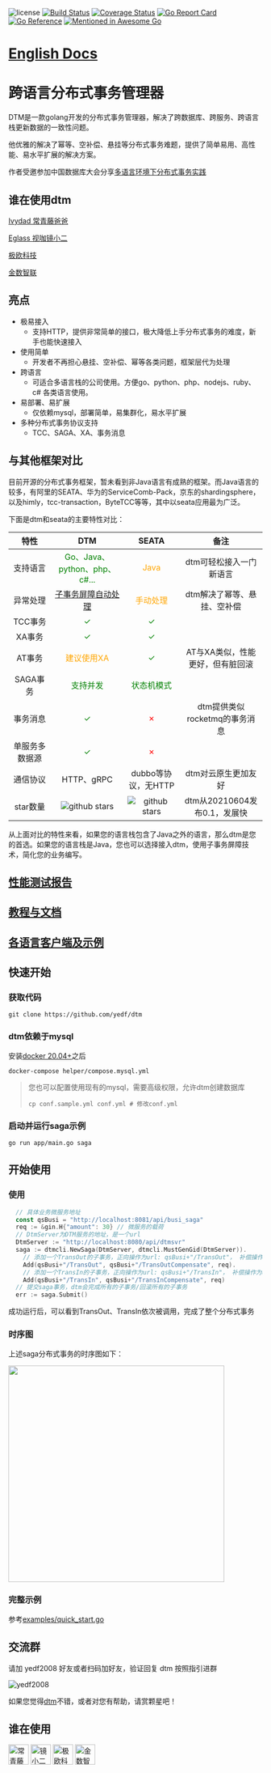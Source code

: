 ![license](https://img.shields.io/github/license/yedf/dtm)
[![Build Status](https://travis-ci.com/yedf/dtm.svg?branch=main)](https://travis-ci.com/yedf/dtm)
[![Coverage Status](https://coveralls.io/repos/github/yedf/dtm/badge.svg?branch=main)](https://coveralls.io/github/yedf/dtm?branch=main)
[![Go Report Card](https://goreportcard.com/badge/github.com/yedf/dtm)](https://goreportcard.com/report/github.com/yedf/dtm)
[![Go Reference](https://pkg.go.dev/badge/github.com/yedf/dtm.svg)](https://pkg.go.dev/github.com/yedf/dtm)
[![Mentioned in Awesome Go](https://awesome.re/mentioned-badge-flat.svg)](https://github.com/avelino/awesome-go#database)

# [English Docs](https://en.dtm.pub)
# 跨语言分布式事务管理器

DTM是一款golang开发的分布式事务管理器，解决了跨数据库、跨服务、跨语言栈更新数据的一致性问题。

他优雅的解决了幂等、空补偿、悬挂等分布式事务难题，提供了简单易用、高性能、易水平扩展的解决方案。

作者受邀参加中国数据库大会分享[多语言环境下分布式事务实践](http://dtcc.it168.com/yicheng.html#b9)

## 谁在使用dtm

[Ivydad 常青藤爸爸](https://ivydad.com)

[Eglass 视咖镜小二](https://epeijing.cn)

[极欧科技](http://jiou.me)

[金数智联]()

## 亮点

* 极易接入
  - 支持HTTP，提供非常简单的接口，极大降低上手分布式事务的难度，新手也能快速接入
* 使用简单
  - 开发者不再担心悬挂、空补偿、幂等各类问题，框架层代为处理
* 跨语言
  - 可适合多语言栈的公司使用。方便go、python、php、nodejs、ruby、c# 各类语言使用。
* 易部署、易扩展
  - 仅依赖mysql，部署简单，易集群化，易水平扩展
* 多种分布式事务协议支持
  - TCC、SAGA、XA、事务消息

## 与其他框架对比

目前开源的分布式事务框架，暂未看到非Java语言有成熟的框架。而Java语言的较多，有阿里的SEATA、华为的ServiceComb-Pack，京东的shardingsphere，以及himly，tcc-transaction，ByteTCC等等，其中以seata应用最为广泛。

下面是dtm和seata的主要特性对比：

|  特性| DTM | SEATA |备注|
|:-----:|:----:|:----:|:----:|
| 支持语言 |<span style="color:green">Go、Java、python、php、c#...</span>|<span style="color:orange">Java</span>|dtm可轻松接入一门新语言|
|异常处理| <span style="color:green"> [子事务屏障自动处理](https://zhuanlan.zhihu.com/p/388444465) </span>|<span style="color:orange">手动处理</span> |dtm解决了幂等、悬挂、空补偿|
| TCC事务| <span style="color:green">✓</span>|<span style="color:green">✓</span>||
| XA事务|<span style="color:green">✓</span>|<span style="color:green">✓</span>||
|AT事务|<span style="color:orange">建议使用XA</span>|<span style="color:green">✓</span>|AT与XA类似，性能更好，但有脏回滚|
| SAGA事务 |<span style="color:green">支持并发</span> |<span style="color:green">状态机模式</span> ||
|事务消息|<span style="color:green">✓</span>|<span style="color:red">✗</span>|dtm提供类似rocketmq的事务消息|
|单服务多数据源|<span style="color:green">✓</span>|<span style="color:red">✗</span>||
|通信协议|HTTP、gRPC|dubbo等协议，无HTTP|dtm对云原生更加友好|
|star数量|<img src="https://img.shields.io/github/stars/yedf/dtm.svg?style=social" alt="github stars"/>|<img src="https://img.shields.io/github/stars/seata/seata.svg?style=social" alt="github stars"/>|dtm从20210604发布0.1，发展快|

从上面对比的特性来看，如果您的语言栈包含了Java之外的语言，那么dtm是您的首选。如果您的语言栈是Java，您也可以选择接入dtm，使用子事务屏障技术，简化您的业务编写。

## [性能测试报告](https://dtm.pub/other/performance.html)

## [教程与文档](https://dtm.pub)

## [各语言客户端及示例](https://dtm.pub/summary/code.html#go)

## 快速开始

### 获取代码

`git clone https://github.com/yedf/dtm`

### dtm依赖于mysql

安装[docker 20.04+](https://docs.docker.com/get-docker/)之后

`docker-compose helper/compose.mysql.yml`

> 您也可以配置使用现有的mysql，需要高级权限，允许dtm创建数据库
>
> `cp conf.sample.yml conf.yml # 修改conf.yml`

### 启动并运行saga示例
`go run app/main.go saga`

## 开始使用

### 使用
``` GO
  // 具体业务微服务地址
  const qsBusi = "http://localhost:8081/api/busi_saga"
  req := &gin.H{"amount": 30} // 微服务的载荷
  // DtmServer为DTM服务的地址，是一个url
  DtmServer := "http://localhost:8080/api/dtmsvr"
  saga := dtmcli.NewSaga(DtmServer, dtmcli.MustGenGid(DtmServer)).
    // 添加一个TransOut的子事务，正向操作为url: qsBusi+"/TransOut"， 补偿操作为url: qsBusi+"/TransOutCompensate"
    Add(qsBusi+"/TransOut", qsBusi+"/TransOutCompensate", req).
    // 添加一个TransIn的子事务，正向操作为url: qsBusi+"/TransIn"， 补偿操作为url: qsBusi+"/TransInCompensate"
    Add(qsBusi+"/TransIn", qsBusi+"/TransInCompensate", req)
  // 提交saga事务，dtm会完成所有的子事务/回滚所有的子事务
  err := saga.Submit()
```

成功运行后，可以看到TransOut、TransIn依次被调用，完成了整个分布式事务

### 时序图

上述saga分布式事务的时序图如下：

<img src="https://pic3.zhimg.com/80/v2-b7d98659093c399e182a0173a8e549ca_1440w.jpg" height=428 />

### 完整示例
参考[examples/quick_start.go](./examples/quick_start.go)

## 交流群
请加 yedf2008 好友或者扫码加好友，验证回复 dtm 按照指引进群

![yedf2008](http://service.ivydad.com/cover/dubbingb6b5e2c0-2d2a-cd59-f7c5-c6b90aceb6f1.jpeg)

如果您觉得[dtm](https://github.com/yedf/dtm)不错，或者对您有帮助，请赏颗星吧！

## 谁在使用
<div style='vertical-align: middle'>
    <img alt='常青藤爸爸' height='40'  src='https://www.ivydad.com/_nuxt/img/header-logo.5b3eb96.png'  /img>
    <img alt='镜小二' height='40'  src='https://img.epeijing.cn/official-website/assets/logo.png'  /img>
    <img alt='极欧科技' height='40'  src='http://www.siqitech.com.cn/img/logo.3f6c2914.png'  /img>
    <img alt='金数智联' height='40'  src='https://pic1.zhimg.com/80/v2-dc1d0cef5f7b72be345fc34d768e69e3_1440w.png'  /img>
</div>
